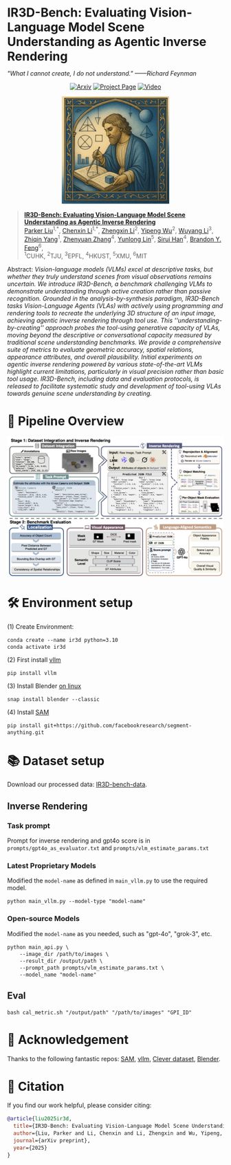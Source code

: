 <h1 style="border: none; margin-bottom: 0;">
  IR3D-Bench: Evaluating Vision-Language Model Scene Understanding as Agentic Inverse Rendering
</h1>

*"What I cannot create, I do not understand."* *——Richard Feynman*

<p align="center">
  <a href=""><img src="https://img.shields.io/badge/Arxiv-XXXX.XXXX-B31B1B.svg" alt="Arxiv"></a>
  <a href="https://ir3d-bench.github.io/"><img src="https://img.shields.io/badge/Project-Page-green" alt="Project Page"></a>
  <a href="https://youtu.be/GRQ9ZjyP5tY"><img src="https://img.shields.io/badge/Video-Youtube-d61c1c.svg" alt="Video"></a>
</p>

<p align="center">
  <img src="assets/IR3D.png" alt="IR3D Logo" width="250"/>
</p>

> [**IR3D-Bench: Evaluating Vision-Language Model Scene Understanding as Agentic Inverse Rendering**]()<br>
> [Parker Liu]()<sup>1,\*</sup>, [Chenxin Li](https://chenxinli001.github.io/)<sup>1,\*</sup>,
[Zhengxin Li](https://github.com/Lizx123456)<sup>2</sup>,
[Yipeng Wu](https://github.com/wind-bell999)<sup>2</sup>,
[Wuyang Li](https://wymancv.github.io/wuyang.github.io/)<sup>3</sup>,
[Zhiqin Yang](https://visitworld123.github.io/)<sup>1</sup>,
[Zhenyuan Zhang](https://openreview.net/profile?id=~Zhenyuan_Zhang2)<sup>4</sup>,
[Yunlong Lin](https://lyl1015.github.io/)<sup>5</sup>,
[Sirui Han](https://facultyprofiles.hkust.edu.hk/profiles.php?profile=sirui-han-siruihan)<sup>4</sup>,
[Brandon Y. Feng](https://brandonyfeng.github.io/)<sup>6</sup>,
<br> <sup>1</sup>CUHK, <sup>2</sup>TJU, <sup>3</sup>EPFL, <sup>4</sup>HKUST, <sup>5</sup>XMU, <sup>6</sup>MIT


Abstract: *Vision-language models (VLMs) excel at descriptive tasks, but whether they truly understand scenes from visual observations remains uncertain. We introduce IR3D-Bench, a benchmark challenging VLMs to demonstrate understanding through active creation rather than passive recognition. Grounded in the analysis-by-synthesis paradigm, IR3D-Bench tasks Vision-Language Agents (VLAs) with actively using programming and rendering tools to recreate the underlying 3D structure of an input image, achieving agentic inverse rendering through tool use. This ''understanding-by-creating'' approach probes the tool-using generative capacity of VLAs, moving beyond the descriptive or conversational capacity measured by traditional scene understanding benchmarks. We provide a comprehensive suite of metrics to evaluate geometric accuracy, spatial relations, appearance attributes, and overall plausibility. Initial experiments on agentic inverse rendering powered by various state-of-the-art VLMs highlight current limitations, particularly in visual precision rather than basic tool usage. IR3D-Bench, including data and evaluation protocols, is released to facilitate systematic study and development of tool-using VLAs towards genuine scene understanding by creating.*

# 🎨 Pipeline Overview
<p align="center">
  <img src="assets/main_pipeline.png" alt="Pipeline"/>
</p>


# 🛠️ Environment setup
(1) Create Environment:
```shell
conda create --name ir3d python=3.10
conda activate ir3d
```

(2) First install [vllm](https://github.com/vllm-project/vllm)
```
pip install vllm
```

(3) Install Blender [on linux](https://docs.blender.org/manual/en/latest/getting_started/installing/linux.html)
```shell
snap install blender --classic
```
(4) Install [SAM](https://github.com/facebookresearch/segment-anything)
```shell
pip install git+https://github.com/facebookresearch/segment-anything.git
```

# 📚 Dataset setup
Download our processed data: [IR3D-bench-data](https://huggingface.co/datasets/Piang/IR3D-bench).

## Inverse Rendering
### Task prompt
Prompt for inverse rendering and gpt4o score is in `prompts/gpt4o_as_evaluator.txt` and `prompts/vlm_estimate_params.txt`
### Latest Proprietary Models
Modified the `model-name` as defined in `main_vllm.py` to use the required model.
```shell
python main_vllm.py --model-type "model-name"
```
### Open-source Models
Modified the `model-name` as you needed, such as "gpt-4o", "grok-3", etc.
```shell
python main_api.py \ 
    --image_dir /path/to/images \ 
    --result_dir /output/path \ 
    --prompt_path prompts/vlm_estimate_params.txt \ 
    --model_name "model-name"
```
## Eval
```shell
bash cal_metric.sh "/output/path" "/path/to/images" "GPI_ID"
```


# 🎈 Acknowledgement
Thanks to the following fantastic repos: [SAM](https://github.com/facebookresearch/segment-anything), [vllm](https://github.com/vllm-project/vllm), [Clever dataset](https://github.com/facebookresearch/clevr-dataset-gen), [Blender](https://www.blender.org/).

# 📒 Citation
If you find our work helpful, please consider citing:
```bibtex
@article{liu2025ir3d,
  title={IR3D-Bench: Evaluating Vision-Language Model Scene Understanding as Agentic Inverse Rendering},
  author={Liu, Parker and Li, Chenxin and Li, Zhengxin and Wu, Yipeng, and Li, Wuyang and Yang, Zhiqin and Zhang, Zhenyuan and Lin, Yunlong and Han, Sirui and Feng, Brandon},
  journal={arXiv preprint},
  year={2025}
}
```
